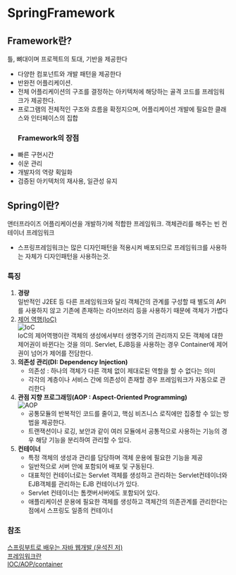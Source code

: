 # SpringFramework
  ## Framework란?
  틀, 뼈대이며 프로젝트의 토대, 기반을 제공한다
  - 다양한 컴포넌트와 개발 패턴을 제공한다
  - 반완전 어플리케이션.
  - 전체 어플리케이션의 구조를 결정하는 아키텍처에 해당하는 골격 코드를 프레임워크가 제공한다.
  - 프로그램의 전체적인 구조와 흐름을 확정지으며, 어플리케이션 개발에 필요한 클래스와 인터페이스의 집합
    ### Framework의 장점
- 빠른 구현시간
- 쉬운 관리
- 개발자의 역량 획일화
- 검증된 아키텍처의 재사용, 일관성 유지
## Spring이란? 
  앤터프라이즈 어플리케이션을 개발하기에 적합한 프레임워크. 객체관리를 해주는 빈 컨테이너 프레임워크
  - 스프링프레임워크는 많은 디자인패턴을 적용시켜 배포되므로 프레임워크를 사용하는 자체가 디자인패턴을 사용하는것.
  
 ### 특징
1. <b>경량</b> <br>
   일반적인 J2EE 등 다른 프레임워크와 달리 객체간의 관계를 구성할 때 별도의 API를 사용하지 않고 기존에 존재하는 라이브러리 등을 사용하기 때문에 객체가 가볍다
2. [제어 역행(IoC)](https://github.com/100race/TIL/main/Spring/IoC.md) <br>
   ![IoC](https://user-images.githubusercontent.com/46726709/110338862-dac27d80-806a-11eb-888a-4f8cb354c2b7.PNG) <br>
   IoC의 제어역행이란 객체의 생성에서부터 생명주기의 관리까지 모든 객체에 대한 제어권이 바뀐다는 것을 의미.
   Servlet, EJB등을 사용하는 경우 Container에 제어권이 넘어가 제어를 전담한다.
3.  <b>의존성 관리(DI: Dependency Injection)</b> <br>
    - 의존성 : 하나의 객체가 다른 객체 없이 제대로된 역할을 할 수 없다는 의미
    - 각각의 계층이나 서비스 간에 의존성이 존재할 경우 프레임워크가 자동으로 관리한다
4. <b>관점 지향 프로그래밍(AOP : Aspect-Oriented Programming)</b> <br>
  ![AOP](https://user-images.githubusercontent.com/46726709/110338869-dbf3aa80-806a-11eb-917b-88b60e6d9386.PNG) <br>
    - 공통모듈의 반복적인 코드를 줄이고, 핵심 비즈니스 로직에만 집중할 수 있는 방법을 제공한다. 
    - 트랜잭션이나 로깅, 보안과 같이 여러 모듈에서 공통적으로 사용하는 기능의 경우 해당 기능을 분리하여 관리할 수 있다.
5. <b>컨테이너</b> <br>
    - 특정 객체의 생성과 관리를 담당하며 객체 운용에 필요한 기능을 제공
    - 일반적으로 서버 안에 포함되어 배포 및 구동된다.
    - 대표적인 컨테이너로는 Servlet 객체를 생성하고 관리하는 Servlet컨테이너와 EJB객체를 관리하는 EJB 컨테이너가 있다.
    - Servlet 컨테이너는 톰캣버서버에도 포함되어 있다.
    - 애플리케이션 운용에 필요한 객체를 생성하고 객체간의 의존관계를 관리한다는 점에서 스프링도 일종의 컨테이너
  

  
  
  
### 참조
[스프링부트로 배우는 자바 웹개발 (윤석진 저)]()<br>
[프레임워크란](https://m.blog.naver.com/manddonara/119738492)<br>
[IOC/AOP/container](https://backback.tistory.com/71)<br>
